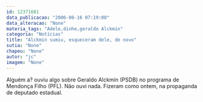 ```yaml
---
id: 12371681
data_publicacao: "2006-08-16 07:19:00"
data_alteracao: "None"
materia_tags: "Adele,dinhe,geraldo Alckmin"
categoria: "Notícias"
title: "Alckmin sumiu, esqueceram dele, de novo"
sutia: "None"
chapeu: "None"
autor: "jc"
imagem: "None"
---
```

<p>Algu&eacute;m a? ouviu algo sobre Geraldo Alckmin (PSDB) no programa de Mendon&ccedil;a Filho (PFL). N&atilde;o ouvi nada. Fizeram como ontem, na propaganda de deputado estadual.</p>
